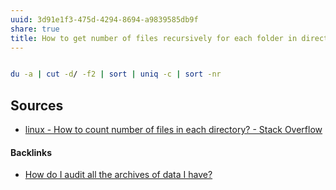 ```yaml
---
uuid: 3d91e1f3-475d-4294-8694-a9839585db9f
share: true
title: How to get number of files recursively for each folder in directory?
---
```

``` bash

du -a | cut -d/ -f2 | sort | uniq -c | sort -nr

```

## Sources

* [linux - How to count number of files in each directory? - Stack Overflow](https://stackoverflow.com/questions/15216370/how-to-count-number-of-files-in-each-directory#39622947)

#### Backlinks

* [How do I audit all the archives of data I have?](/c1b2973d-c991-446f-b1d1-d71ff62503b2)